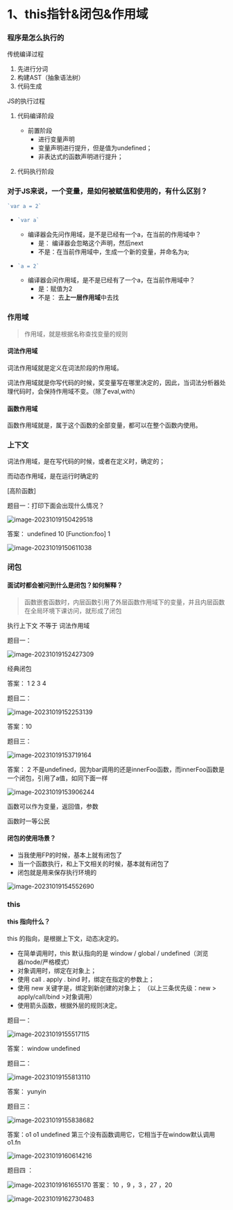 # 1、this指针&闭包&作用域

### 程序是怎么执行的

传统编译过程

1. 先进行分词
2. 构建AST（抽象语法树）
3. 代码生成

JS的执行过程

1. 代码编译阶段
   - 前置阶段
     - 进行变量声明
     - 变量声明进行提升，但是值为undefined；
     - 非表达式的函数声明进行提升；

1. 代码执行阶段



### 对于JS来说，一个变量，是如何被赋值和使用的，有什么区别？

```js
`var a = 2`
```

- ````js
  `var a`
  ````

  - 编译器会先问作用域，是不是已经有一个a，在当前的作用域中？
    - 是： 编译器会忽略这个声明，然后next
    - 不是：在当前作用域中，生成一个新的变量，并命名为a;

- ```js
  `a = 2`
  ```

  - 编译器会问作用域，是不是已经有了一个a，在当前作用域中？
    - 是：赋值为2
    - 不是： 去**上一层作用域**中去找



### 作用域

> 作用域，就是根据名称查找变量的规则



#### 词法作用域

词法作用域就是定义在词法阶段的作用域。

词法作用域就是你写代码的时候，奖变量写在哪里决定的，因此，当词法分析器处理代码时，会保持作用域不变。（除了eval,with)

#### 函数作用域

函数作用域就是，属于这个函数的全部变量，都可以在整个函数内使用。



### 上下文

词法作用域，是在写代码的时候，或者在定义时，确定的；

而动态作用域，是在运行时确定的  

[高阶函数]

题目一：打印下面会出现什么情况？

![image-20231019150429518](http://img.roydust.top/img/image-20231019150429518.png)

答案： undefined 10 [Function:foo] 1

![image-20231019150611038](http://img.roydust.top/img/image-20231019150611038.png)



### 闭包



#### 面试时都会被问到什么是闭包？如何解释？

> 函数嵌套函数时，内层函数引用了外层函数作用域下的变量，并且内层函数在全局环境下课访问，就形成了闭包



执行上下文 不等于 词法作用域



题目一：

![image-20231019152427309](http://img.roydust.top/img/image-20231019152427309.png)

经典闭包

答案： 1 2 3 4

题目二：

![image-20231019152253139](http://img.roydust.top/img/image-20231019152253139.png)

答案：10 

题目三：

![image-20231019153719164](http://img.roydust.top/img/image-20231019153719164.png)

答案： 2  不是undefined，因为bar调用的还是innerFoo函数，而innerFoo函数是一个闭包，引用了a值，如同下面一样

![image-20231019153906244](http://img.roydust.top/img/image-20231019153906244.png)

函数可以作为变量，返回值，参数

函数时一等公民

 

#### 闭包的使用场景？

- 当我使用FP的时候，基本上就有闭包了
- 当一个函数执行，和上下文相关的时候，基本就有闭包了
- 闭包就是用来保存执行环境的

![image-20231019154552690](http://img.roydust.top/img/image-20231019154552690.png)



### this

#### this 指向什么？

this 的指向，是根据上下文，动态决定的。

- 在简单调用时，this 默认指向的是 window / global / undefined（浏览器/node/严格模式）
- 对象调用时，绑定在对象上；
- 使用 call . apply . bind 时，绑定在指定的参数上；
- 使用 new 关键字是，绑定到新创建的对象上；
  （以上三条优先级：new > apply/call/bind >对象调用）
- 使用箭头函数，根据外层的规则决定。

题目一：

![image-20231019155517115](http://img.roydust.top/img/image-20231019155517115.png)

答案： window undefined

题目二：

![image-20231019155813110](/Users/roydust/Library/Application%20Support/typora-user-images/image-20231019155813110.png)

答案： yunyin

题目三：

![image-20231019155838682](http://img.roydust.top/img/image-20231019155838682.png)

答案：o1 o1  undefined    第三个没有函数调用它，它相当于在window默认调用o1.fn

![image-20231019160614216](http://img.roydust.top/img/image-20231019160614216.png)

题目四  ：

![image-20231019161655170](http://img.roydust.top/img/image-20231019161655170.png)
答案： 10 ，9 ，3 ，27 ，20

![image-20231019162730483](http://img.roydust.top/img/image-20231019162730483.png)

​    

